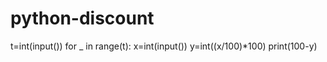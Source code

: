 # python-discount
t=int(input())
for _ in range(t):
  x=int(input())
  y=int((x/100)*100)
  print(100-y)
